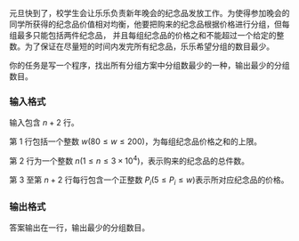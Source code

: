 元旦快到了，校学生会让乐乐负责新年晚会的纪念品发放工作。为使得参加晚会的同学所获得的纪念品价值相对均衡，他要把购来的纪念品根据价格进行分组，但每组最多只能包括两件纪念品， 并且每组纪念品的价格之和不能超过一个给定的整数。为了保证在尽量短的时间内发完所有纪念品，乐乐希望分组的数目最少。

你的任务是写一个程序，找出所有分组方案中分组数最少的一种，输出最少的分组数目。

### 输入格式

输入包含 $n+2$ 行。

第 $1$ 行包括一个整数 $w(80 \leq w \leq 200)$，为每组纪念品价格之和的上限。

第 $2$ 行为一个整数 $n(1\leq n \leq 3\times 10^4)$，表示购来的纪念品的总件数。

第 $3$ 至第 $n+2$ 行每行包含一个正整数 $P_i (5 \leq P_i \leq w)$表示所对应纪念品的价格。

### 输出格式

答案输出在一行，输出最少的分组数目。
